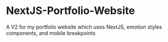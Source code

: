 # NextJS-Portfolio-Website
A V2 for my portfolio website which uses NextJS, emotion styles components, and mobile breakpoints
